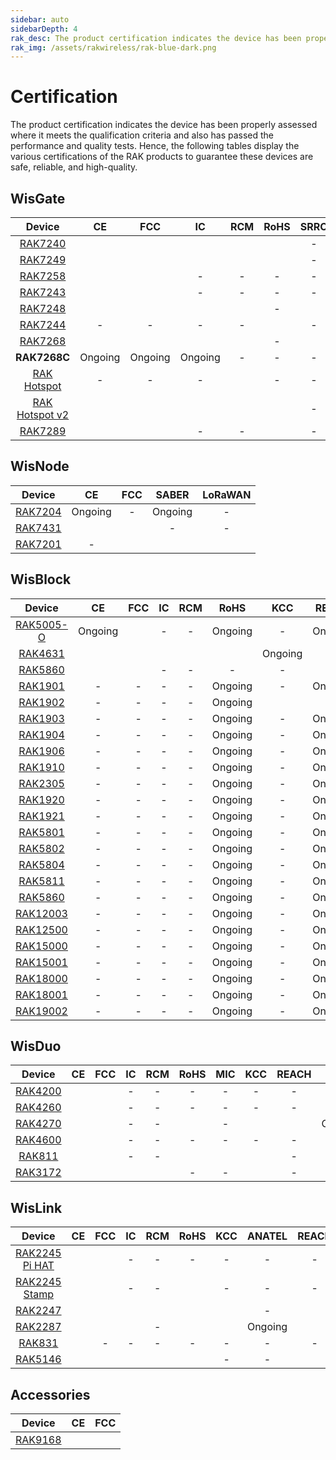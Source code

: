 ```yaml
---
sidebar: auto
sidebarDepth: 4
rak_desc: The product certification indicates the device has been properly assessed where it meets the qualification criteria and also has passed the performance and quality tests. Hence, the following tables display the various certifications of the RAK products to guarantee these devices are safe, reliable, and high-quality.
rak_img: /assets/rakwireless/rak-blue-dark.png
---
```


# Certification

The product certification indicates the device has been properly assessed where it meets the qualification criteria and also has passed the performance and quality tests. Hence, the following tables display the various certifications of the RAK products to guarantee these devices are safe, reliable, and high-quality.

## WisGate

|                                               Device                                               |                                                            CE                                                            |                                                            FCC                                                            |                                                        IC                                                         |                                                            RCM                                                            |                                                                   RoHS                                                                   |                                              SRRC                                               |   MIC   |                                                            KCC                                                            |  OFCA   |                                                            IMDA                                                            |                                                         ANATEL                                                          |                                              Ukraine                                               |                                                            IP67                                                            |                                                            UKCA                                                            |                                                          REACH                                                          |   JRL   |   EAC   |   FAC   |   FSB   | SUBTEL  |   NOM   | IFETEL  |  BSMI   |                                                            NCC                                                            |   MIC   |                                                            ERP                                                            |                                                            NTC                                                            |   RAC   |   FSS   |  SABER  |  METI   |                                                            NBTC                                                            |                                              ISED                                               |
| :------------------------------------------------------------------------------------------------: | :----------------------------------------------------------------------------------------------------------------------: | :-----------------------------------------------------------------------------------------------------------------------: | :---------------------------------------------------------------------------------------------------------------: | :-----------------------------------------------------------------------------------------------------------------------: | :--------------------------------------------------------------------------------------------------------------------------------------: | :---------------------------------------------------------------------------------------------: | :-----: | :-----------------------------------------------------------------------------------------------------------------------: | :-----: | :------------------------------------------------------------------------------------------------------------------------: | :---------------------------------------------------------------------------------------------------------------------: | :------------------------------------------------------------------------------------------------: | :------------------------------------------------------------------------------------------------------------------------: | :------------------------------------------------------------------------------------------------------------------------: | :---------------------------------------------------------------------------------------------------------------------: | :-----: | :-----: | :-----: | :-----: | :-----: | :-----: | :-----: | :-----: | :-----------------------------------------------------------------------------------------------------------------------: | :-----: | :-----------------------------------------------------------------------------------------------------------------------: | :-----------------------------------------------------------------------------------------------------------------------: | :-----: | :-----: | :-----: | :-----: | :------------------------------------------------------------------------------------------------------------------------: | :---------------------------------------------------------------------------------------------: |
|       <a href="/Product-Categories/WisGate/RAK7240/Overview/" target="_blank"> RAK7240 </a>        |           [](https://downloads.rakwireless.com/LoRa/RAK7240/Certification-Report/RAK7240_CE_certification.pdf)           |            [](https://downloads.rakwireless.com/LoRa/RAK7240/Certification-Report/RAK7240_FCC_Certificate.zip)            |        [](https://downloads.rakwireless.com/LoRa/RAK7240/Certification-Report/RAK7249_RAK7240_IC_Cert.pdf)        |            [](https://downloads.rakwireless.com/LoRa/RAK7240/Certification-Report/RAK7240-RCM_Test_Report.zip)            |              [](https://downloads.rakwireless.com/LoRa/RAK7240/Certification-Report/RAK-ROHS-ATL202011241747R01-Report.pdf)              |                                                -                                                |    -    |                                                             -                                                             |    -    |                                                             -                                                              | [](https://downloads.rakwireless.com/LoRa/RAK7240/Certification-Report/RAK7240_Anatel_Certificado%2017194-20-10145.pdf) |                                                 -                                                  |                                                             -                                                              |                                                             -                                                              |                                                            -                                                            |    -    |    -    |    -    |    -    |    -    |    -    |    -    |    -    |                                                             -                                                             |    -    |                                                             -                                                             |                                                             -                                                             |    -    |    -    |    -    |    -    |                                                             -                                                              |                                                -                                                |
|       <a href="/Product-Categories/WisGate/RAK7249/Overview/" target="_blank"> RAK7249 </a>        |     [](https://downloads.rakwireless.com/LoRa/DIY-Gateway-RAK7249/Certification-Report/RAK7249_CE_certification.pdf)     |      [](https://downloads.rakwireless.com/LoRa/DIY-Gateway-RAK7249/Certification-Report/RAK7249_FCC_Certificate.zip)      |  [](https://downloads.rakwireless.com/LoRa/DIY-Gateway-RAK7249/Certification-Report/RAK7249_RAK7240_IC_Cert.pdf)  |      [](https://downloads.rakwireless.com/LoRa/DIY-Gateway-RAK7249/Certification-Report/RAK7249-RCM_Test_Report.zip)      |      [](https://downloads.rakwireless.com/LoRa/DIY-Gateway-RAK7249/Certification-Report/RAK7249-ROHS-ATL20191105773R01-Report.pdf)       |                                                -                                                |    -    |                                                             -                                                             |    -    |                                                             -                                                              |                                                            -                                                            |                                                 -                                                  | [](https://downloads.rakwireless.com/LoRa/DIY-Gateway-RAK7249/Certification-Report/RAK7249_Enclosure_IP67_Test_Report.pdf) |                                                             -                                                              |      [](https://downloads.rakwireless.com/LoRa/DIY-Gateway-RAK7249/Certification-Report/RAK7249_REACH_Report.PDF)       |    -    | Ongoing | Ongoing | Ongoing |    -    |    -    |    -    |    -    |                                                             -                                                             |    -    |                                                             -                                                             |                                                             -                                                             | Ongoing | Ongoing |    -    |    -    |                                                             -                                                              |                                                -                                                |
|       <a href="/Product-Categories/WisGate/RAK7258/Overview/" target="_blank"> RAK7258 </a>        |    [](https://downloads.rakwireless.com/LoRa/Indoor-Gateway-RAK7258/Certification-Report/RAK7258_CE_Certificate.zip)     |    [](https://downloads.rakwireless.com/LoRa/Indoor-Gateway-RAK7258/Certification-Report/RAK7258_FCC_Certificate.zip)     |                                                         -                                                         |                                                             -                                                             |                                                                    -                                                                     |                                                -                                                |    -    | [](https://downloads.rakwireless.com/LoRa/Indoor-Gateway-RAK7258/Certification-Report/RAK7258%20_%20KC_certification.pdf) |    -    |                                                             -                                                              |                                                            -                                                            |                                                 -                                                  |                                                             -                                                              |                                                             -                                                              |                                                            -                                                            |    -    |    -    |    -    |    -    |    -    |    -    |    -    |    -    |                                                             -                                                             |    -    |                                                             -                                                             |                                                             -                                                             |    -    |    -    | Ongoing |    -    |                                                             -                                                              |                                                -                                                |
|       <a href="/Product-Categories/WisGate/RAK7243/Overview/" target="_blank"> RAK7243 </a>        |   [](https://downloads.rakwireless.com/LoRa/Pilot-Gateway-Pro-RAK7243/Certification-Report/RAK7243_CE_Certificate.zip)   |   [](https://downloads.rakwireless.com/LoRa/Pilot-Gateway-Pro-RAK7243/Certification-Report/RAK7243_FCC_Certificate.zip)   |                                                         -                                                         |                                                             -                                                             |                                                                    -                                                                     |                                                -                                                |    -    |                                                             -                                                             |    -    |                                                             -                                                              |                                                            -                                                            |                                                 -                                                  |                                                             -                                                              |                                                             -                                                              |                                                            -                                                            |    -    |    -    |    -    |    -    |    -    |    -    |    -    |    -    |                                                             -                                                             |    -    |                                                             -                                                             |                                                             -                                                             |    -    |    -    |    -    |    -    |                                                             -                                                              |                                                -                                                |
|       <a href="/Product-Categories/WisGate/RAK7248/Overview/" target="_blank"> RAK7248 </a>        |              [](https://downloads.rakwireless.com/LoRa/RAK7248/Certification/RAK7248_CE_Certification.zip)               |              [](https://downloads.rakwireless.com/LoRa/RAK7248/Certification/RAK7248_FCC_Certification.zip)               |           [](https://downloads.rakwireless.com/LoRa/RAK7248/Certification/RAK7248_IC_Certification.zip)           |              [](https://downloads.rakwireless.com/LoRa/RAK7248/Certification/RAK7248_RCM_Certification.rar)               |                                                                    -                                                                     | [](https://downloads.rakwireless.com/LoRa/RAK7248/Certification/RAK7248_SRRC_certification.zip) |    -    |                                                          Ongoing                                                          | Ongoing |              [](https://downloads.rakwireless.com/LoRa/RAK7248/Certification/RAK7248_IMDA_Certification.zip)               |                                                            -                                                            | [](https://downloads.rakwireless.com/LoRa/RAK7248/Certification/RAK7248_Ukraine_Certification.rar) |                                                             -                                                              |                                                             -                                                              |                                                            -                                                            |    -    |    -    |    -    |    -    |    -    |    -    |    -    |    -    |                                                             -                                                             |    -    |                                                             -                                                             |                                                             -                                                             |    -    |    -    |    -    |    -    |                                                             -                                                              |                                                -                                                |
|       <a href="/Product-Categories/WisGate/RAK7244/Overview/" target="_blank"> RAK7244 </a>        |                                                            -                                                             |                                                             -                                                             |                                                         -                                                         |                                                             -                                                             | [](https://downloads.rakwireless.com/LoRa/Developer-LoRaWAN-Gateway-RAK7244%26RAK7244P/Certification/ROHS-ATL202012091807R01-Report.pdf) |                                                -                                                |    -    |                                                             -                                                             |    -    |                                                             -                                                              |                                                            -                                                            |                                                 -                                                  |                                                             -                                                              |                                                             -                                                              |                                                            -                                                            |    -    |    -    |    -    |    -    |    -    |    -    |    -    |    -    |                                                             -                                                             |    -    |                                                             -                                                             |                                                             -                                                             |    -    |    -    |    -    |    -    |                                                             -                                                              |                                                -                                                |
|       <a href="/Product-Categories/WisGate/RAK7268/Overview/" target="_blank"> RAK7268 </a>        |               [](https://downloads.rakwireless.com/LoRa/RAK7268/Certification/RAK7268RAK7268C_CE_Cert.zip)               |                   [](https://downloads.rakwireless.com/LoRa/RAK7268/Certification/RAK7268_FCC_cert.zip)                   |               [](https://downloads.rakwireless.com/LoRa/RAK7268/Certification/RAK7268_IC_cert.zip)                |           [](https://downloads.rakwireless.com/LoRa/RAK7268/Certification/RCM%C2%A0cert_RAK7268%26RAK7268C.pdf)           |                                                                    -                                                                     |        [](https://downloads.rakwireless.com/LoRa/RAK7268/Certification/RAK7268_SRRC.pdf)        |    -    |               [](https://downloads.rakwireless.com/LoRa/RAK7268/Certification/RAK7268_KC_Certification.pdf)               |    -    |                                                             -                                                              |                [](https://downloads.rakwireless.com/LoRa/RAK7268/Certification/RAK7268_ANATEL_cert.zip)                 |                                                 -                                                  |                                                             -                                                              |                                                             -                                                              |                                                            -                                                            |    -    |    -    |    -    |    -    |    -    |    -    |    -    |    -    |                                                             -                                                             |    -    |                                                             -                                                             |                                                             -                                                             |    -    |    -    |    -    |    -    |                                                             -                                                              |                                                -                                                |
|                                            **RAK7268C**                                            |                                                         Ongoing                                                          |                                                          Ongoing                                                          |                                                      Ongoing                                                      |                                                             -                                                             |                                                                    -                                                                     |                                                -                                                |    -    |                                                             -                                                             |    -    |                                                             -                                                              |                                                            -                                                            |                                                 -                                                  |                                                             -                                                              |                                                             -                                                              |                                                            -                                                            |    -    |    -    |    -    |    -    |    -    |    -    |    -    |    -    |                                                             -                                                             |    -    |                                                             -                                                             |                                                             -                                                             |    -    |    -    |    -    |    -    |                                                             -                                                              |                                                -                                                |
|   <a href="/Product-Categories/WisGate/RAK-Hotspot/Overview/" target="_blank"> RAK Hotspot </a>    |                                                            -                                                             |                                                             -                                                             |                                                         -                                                         | [](https://downloads.rakwireless.com/LoRa/RAK_Hotspot_Miner/Certification/RAK7248_HotspotMinerV2.0_RCM_Certification.pdf) |                                                                    -                                                                     |                                                -                                                |    -    | [](https://downloads.rakwireless.com/LoRa/RAK_Hotspot_Miner/Certification/RAK7248_HotspotMinerV2.0_KC_Certification.pdf)  |    -    |                                                             -                                                              |                                                            -                                                            |                                                 -                                                  |                                                             -                                                              |                                                             -                                                              |                                                            -                                                            |    -    |    -    |    -    |    -    |    -    |    -    |    -    |    -    |                                                             -                                                             |    -    |                                                             -                                                             |                                                             -                                                             |    -    |    -    |    -    |    -    |                                                             -                                                              |                                                -                                                |
| <a href="/Product-Categories/WisGate/RAK-Hotspot-v2/Overview/" target="_blank"> RAK Hotspot v2</a> | [](https://downloads.rakwireless.com/LoRa/RAK_Hotspot_Miner/Certification/RAK7248_HotspotMinerV2.0_CE_Certification.pdf) | [](https://downloads.rakwireless.com/LoRa/RAK_Hotspot_Miner/Certification/RAK7248_HotspotMinerV2.0_FCC_Certification.pdf) | [](https://downloads.rakwireless.com/LoRa/RAK_Hotspot_Miner/Certification/RAK7248_HotspotMinerV2.0_IC_Report.pdf) | [](https://downloads.rakwireless.com/LoRa/RAK_Hotspot_Miner/Certification/RAK7248_HotspotMinerV2.0_RCM_Certification.pdf) |         [](https://downloads.rakwireless.com/LoRa/RAK_Hotspot_Miner/Certification/RAK7248_HotspotMinerV2.0_CE__ROHS_REPORT.pdf)          |                                                -                                                | Ongoing | [](https://downloads.rakwireless.com/LoRa/RAK_Hotspot_Miner/Certification/RAK7248_HotspotMinerV2.0_KC_Certification.pdf)  |    -    | [](https://downloads.rakwireless.com/LoRa/RAK_Hotspot_Miner/Certification/RAK7248_HotspotMinerV2.0_IMDA_Certification.zip) |                                                            -                                                            |                                                 -                                                  |                                                             -                                                              | [](https://downloads.rakwireless.com/LoRa/RAK_Hotspot_Miner/Certification/RAK7248_HotspotMinerV2.0_UKCA_Certification.pdf) | [](https://downloads.rakwireless.com/LoRa/RAK_Hotspot_Miner/Certification/RAK7248_HotspotMinerV2.0_CE_REACH_REPORT.PDF) | Ongoing |    -    |    -    |    -    | Ongoing | Ongoing | Ongoing | Ongoing | [](https://downloads.rakwireless.com/LoRa/RAK_Hotspot_Miner/Certification/RAK7248_HotspotMinerV2.0_NCC_Certification.pdf) | Ongoing | [](https://downloads.rakwireless.com/LoRa/RAK_Hotspot_Miner/Certification/RAK7248_HotspotMinerV2.0_ERP_Certification.pdf) | [](https://downloads.rakwireless.com/LoRa/RAK_Hotspot_Miner/Certification/RAK7248_HotspotMinerV2.0_NTC_Certification.jpg) |    -    |    -    |    -    | Ongoing | [](https://downloads.rakwireless.com/LoRa/RAK_Hotspot_Miner/Certification/RAK7248_HotspotMinerV2.0_NBTC_Certification.zip) |                                                -                                                |
|       <a href="/Product-Categories/WisGate/RAK7289/Overview/" target="_blank"> RAK7289 </a>        |              [](https://downloads.rakwireless.com/LoRa/RAK7289/Certification/RAK7289_CE_Certification.pdf)               |              [](https://downloads.rakwireless.com/LoRa/RAK7289/Certification/RAK7289_FCC_Certification.pdf)               |                                                         -                                                         |                                                             -                                                             |                 [](https://downloads.rakwireless.com/LoRa/RAK7289/Certification/RAK7289C_RAK7289_RoHS_Certification.pdf)                 |                                                -                                                |    -    |                                                             -                                                             |    -    |                                                             -                                                              |                                                            -                                                            |                                                 -                                                  |                                                             -                                                              |              [](https://downloads.rakwireless.com/LoRa/RAK7289/Certification/RAK7289_UKCA_Certification.pdf)               |        [](https://downloads.rakwireless.com/LoRa/RAK7289/Certification/RAK7289C_RAK7289_REACH_Certification.pdf)        |    -    |    -    |    -    |    -    |    -    |    -    |    -    |    -    |                                                             -                                                             |    -    |                                                             -                                                             |                                                             -                                                             |    -    |    -    |    -    |    -    |                                                             -                                                              | [](https://downloads.rakwireless.com/LoRa/RAK7289/Certification/RAK7289_ISED_Certification.zip) |


## WisNode

|                                        Device                                         |                                                 CE                                                 |                                                 FCC                                                 |  SABER  |                                              LoRaWAN                                               |
| :-----------------------------------------------------------------------------------: | :------------------------------------------------------------------------------------------------: | :-------------------------------------------------------------------------------------------------: | :-----: | :------------------------------------------------------------------------------------------------: |
| <a href="/Product-Categories/WisNode/RAK7204/Overview/" target="_blank"> RAK7204 </a> |                                              Ongoing                                               |                                                  -                                                  | Ongoing |                                                 -                                                  |
| <a href="/Product-Categories/WisNode/RAK7431/Overview/" target="_blank"> RAK7431 </a> | [](https://downloads.rakwireless.com/LoRa/RAK7431/Certification-Report/RAK7431_CE_Certificate.zip) | [](https://downloads.rakwireless.com/LoRa/RAK7431/Certification-Report/RAK7431_FCC_Certificate.zip) |    -    |                                                 -                                                  |
| <a href="/Product-Categories/WisNode/RAK7201/Overview/" target="_blank"> RAK7201 </a> |                                                 -                                                  |   [](https://downloads.rakwireless.com/LoRa/RAK7201/Certification/RAK7201_FCC_Certification.pdf)    |         | [](https://downloads.rakwireless.com/LoRa/RAK7201/Certification/RAK7201_LoRaWAN_Certification.pdf) |


## WisBlock

|                                           Device                                           |                                              CE                                               |                                                                               FCC                                                                               |                                                   IC                                                   |                                          RCM                                          |                                               RoHS                                               |   KCC   |  REACH  |                                                                           EMC                                                                            |                                                 KC                                                 |
| :----------------------------------------------------------------------------------------: | :-------------------------------------------------------------------------------------------: | :-------------------------------------------------------------------------------------------------------------------------------------------------------------: | :----------------------------------------------------------------------------------------------------: | :-----------------------------------------------------------------------------------: | :----------------------------------------------------------------------------------------------: | :-----: | :-----: | :------------------------------------------------------------------------------------------------------------------------------------------------------: | :------------------------------------------------------------------------------------------------: |
| <a href="/Product-Categories/WisBlock/RAK5005-O/Overview/" target="_blank"> RAK5005-O </a> |                                            Ongoing                                            | [](https://downloads.rakwireless.com/LoRa/WisBlock/RAK5005-O/Certification/RSZ201124006-EM-00%C2%A0FCC%C2%A0Part%C2%A015B%C2%A0SDoC%26ICES-003%C2%A0Report.pdf) |                                                   -                                                    |                                           -                                           |                                             Ongoing                                              |    -    | Ongoing | [](https://downloads.rakwireless.com/LoRa/WisBlock/RAK5005-O/Certification/RSZ201124006-EM-01%20EN%2055032%26EN%2055035%26EN%2061000%20EMC%20Report.pdf) |                                                 -                                                  |
|   <a href="/Product-Categories/WisBlock/RAK4631/Overview/" target="_blank"> RAK4631 </a>   |  [](https://downloads.rakwireless.com/LoRa/RAK4630/Certification/RAK4630RAK4631_CE_Cert.zip)  |                                  [](https://downloads.rakwireless.com/LoRa/RAK4630/Certification/RAK4630RAK4631_FCC_Cert.zip)                                   | [](https://downloads.rakwireless.com/LoRa/WisBlock/RAK4631/Certification/RAK4631_IC_Certification.pdf) | [](https://downloads.rakwireless.com/LoRa/RAK4630/Certification/RAK4630_RCM_cert.pdf) | [](https://downloads.rakwireless.com/LoRa/RAK4630/Certification/RAK4630RAK4631rohs%20report.pdf) | Ongoing |    -    |                                                                            -                                                                             | [](https://downloads.rakwireless.com/LoRa/RAK4630/Certification/RAK4630RAK4631_KC_certificate.pdf) |
|   <a href="/Product-Categories/WisBlock/RAK5860/Overview/" target="_blank"> RAK5860 </a>   | [](https://downloads.rakwireless.com/LoRa/WisBlock/RAK5860/Certification/RAK5860_CE_Cert.zip) |               [](https://downloads.rakwireless.com/LoRa/WisBlock/RAK5860/Certification/Shenzhen%20Rakwireless%202AF6B-RAK5860%20FCC%20Grant.pdf)                |                                                   -                                                    |                                           -                                           |                                                -                                                 |    -    |    -    |                                                                            -                                                                             |                                                 -                                                  |
|   <a href="/Product-Categories/WisBlock/RAK1901/Overview/" target="_blank"> RAK1901 </a>   |                                               -                                               |                                                                                -                                                                                |                                                   -                                                    |                                           -                                           |                                             Ongoing                                              |    -    | Ongoing |                                                                            -                                                                             |                                                 -                                                  |
|   <a href="/Product-Categories/WisBlock/RAK1902/Overview/" target="_blank"> RAK1902 </a>   |                                               -                                               |                                                                                -                                                                                |                                                   -                                                    |                                           -                                           |                                             Ongoing                                              |         |    -    |                                                                         Ongoing                                                                          |                                                 -                                                  |
|   <a href="/Product-Categories/WisBlock/RAK1903/Overview/" target="_blank"> RAK1903 </a>   |                                               -                                               |                                                                                -                                                                                |                                                   -                                                    |                                           -                                           |                                             Ongoing                                              |    -    | Ongoing |                                                                            -                                                                             |                                                 -                                                  |
|   <a href="/Product-Categories/WisBlock/RAK1904/Overview/" target="_blank"> RAK1904 </a>   |                                               -                                               |                                                                                -                                                                                |                                                   -                                                    |                                           -                                           |                                             Ongoing                                              |    -    | Ongoing |                                                                            -                                                                             |                                                 -                                                  |
|   <a href="/Product-Categories/WisBlock/RAK1906/Overview/" target="_blank"> RAK1906 </a>   |                                               -                                               |                                                                                -                                                                                |                                                   -                                                    |                                           -                                           |                                             Ongoing                                              |    -    | Ongoing |                                                                            -                                                                             |                                                 -                                                  |
|   <a href="/Product-Categories/WisBlock/RAK1910/Overview/" target="_blank"> RAK1910 </a>   |                                               -                                               |                                                                                -                                                                                |                                                   -                                                    |                                           -                                           |                                             Ongoing                                              |    -    | Ongoing |                                                                            -                                                                             |                                                 -                                                  |
|   <a href="/Product-Categories/WisBlock/RAK2305/Overview/" target="_blank"> RAK2305 </a>   |                                               -                                               |                                                                                -                                                                                |                                                   -                                                    |                                           -                                           |                                             Ongoing                                              |    -    | Ongoing |                                                                            -                                                                             |                                                 -                                                  |
|   <a href="/Product-Categories/WisBlock/RAK1920/Overview/" target="_blank"> RAK1920 </a>   |                                               -                                               |                                                                                -                                                                                |                                                   -                                                    |                                           -                                           |                                             Ongoing                                              |    -    | Ongoing |                                                                            -                                                                             |                                                 -                                                  |
|   <a href="/Product-Categories/WisBlock/RAK1921/Overview/" target="_blank"> RAK1921 </a>   |                                               -                                               |                                                                                -                                                                                |                                                   -                                                    |                                           -                                           |                                             Ongoing                                              |    -    | Ongoing |                                                                            -                                                                             |                                                 -                                                  |
|   <a href="/Product-Categories/WisBlock/RAK5801/Overview/" target="_blank"> RAK5801 </a>   |                                               -                                               |                                                                                -                                                                                |                                                   -                                                    |                                           -                                           |                                             Ongoing                                              |    -    | Ongoing |                                                                            -                                                                             |                                                 -                                                  |
|   <a href="/Product-Categories/WisBlock/RAK5802/Overview/" target="_blank"> RAK5802 </a>   |                                               -                                               |                                                                                -                                                                                |                                                   -                                                    |                                           -                                           |                                             Ongoing                                              |    -    | Ongoing |                                                                            -                                                                             |                                                 -                                                  |
|   <a href="/Product-Categories/WisBlock/RAK5804/Overview/" target="_blank"> RAK5804 </a>   |                                               -                                               |                                                                                -                                                                                |                                                   -                                                    |                                           -                                           |                                             Ongoing                                              |    -    | Ongoing |                                                                            -                                                                             |                                                 -                                                  |
|   <a href="/Product-Categories/WisBlock/RAK5811/Overview/" target="_blank"> RAK5811 </a>   |                                               -                                               |                                                                                -                                                                                |                                                   -                                                    |                                           -                                           |                                             Ongoing                                              |    -    | Ongoing |                                                                            -                                                                             |                                                 -                                                  |
|   <a href="/Product-Categories/WisBlock/RAK5860/Overview/" target="_blank"> RAK5860 </a>   |                                               -                                               |                                                                                -                                                                                |                                                   -                                                    |                                           -                                           |                                             Ongoing                                              |    -    | Ongoing |                                                                            -                                                                             |                                                 -                                                  |
|  <a href="/Product-Categories/WisBlock/RAK12003/Overview/" target="_blank"> RAK12003 </a>  |                                               -                                               |                                                                                -                                                                                |                                                   -                                                    |                                           -                                           |                                             Ongoing                                              |    -    | Ongoing |                                                                            -                                                                             |                                                 -                                                  |
|  <a href="/Product-Categories/WisBlock/RAK12500/Overview/" target="_blank"> RAK12500 </a>  |                                               -                                               |                                                                                -                                                                                |                                                   -                                                    |                                           -                                           |                                             Ongoing                                              |    -    | Ongoing |                                                                            -                                                                             |                                                 -                                                  |
|  <a href="/Product-Categories/WisBlock/RAK15000/Overview/" target="_blank"> RAK15000 </a>  |                                               -                                               |                                                                                -                                                                                |                                                   -                                                    |                                           -                                           |                                             Ongoing                                              |    -    | Ongoing |                                                                            -                                                                             |                                                 -                                                  |
|  <a href="/Product-Categories/WisBlock/RAK15001/Overview/" target="_blank"> RAK15001 </a>  |                                               -                                               |                                                                                -                                                                                |                                                   -                                                    |                                           -                                           |                                             Ongoing                                              |    -    | Ongoing |                                                                            -                                                                             |                                                 -                                                  |
|  <a href="/Product-Categories/WisBlock/RAK18000/Overview/" target="_blank"> RAK18000 </a>  |                                               -                                               |                                                                                -                                                                                |                                                   -                                                    |                                           -                                           |                                             Ongoing                                              |    -    | Ongoing |                                                                            -                                                                             |                                                 -                                                  |
|  <a href="/Product-Categories/WisBlock/RAK18001/Overview/" target="_blank"> RAK18001 </a>  |                                               -                                               |                                                                                -                                                                                |                                                   -                                                    |                                           -                                           |                                             Ongoing                                              |    -    | Ongoing |                                                                            -                                                                             |                                                 -                                                  |
|  <a href="/Product-Categories/WisBlock/RAK19002/Overview/" target="_blank"> RAK19002 </a>  |                                               -                                               |                                                                                -                                                                                |                                                   -                                                    |                                           -                                           |                                             Ongoing                                              |    -    | Ongoing |                                                                            -                                                                             |                                                 -                                                  |



## WisDuo

|                                           Device                                            |                                                         CE                                                         |                                                    FCC                                                     |                                              IC                                               |   RCM   |                                                    RoHS                                                     |                                                    MIC                                                     |                                                     KCC                                                      |                                                     REACH                                                     |   JRL   |   EMC   |                                              UKCA                                               |
| :-----------------------------------------------------------------------------------------: | :----------------------------------------------------------------------------------------------------------------: | :--------------------------------------------------------------------------------------------------------: | :-------------------------------------------------------------------------------------------: | :-----: | :---------------------------------------------------------------------------------------------------------: | :--------------------------------------------------------------------------------------------------------: | :----------------------------------------------------------------------------------------------------------: | :-----------------------------------------------------------------------------------------------------------: | :-----: | :-----: | :---------------------------------------------------------------------------------------------: |
| <a href="/Product-Categories/WisDuo/RAK4200-Module/Overview/" target="_blank"> RAK4200 </a> |        [](https://downloads.rakwireless.com/LoRa/RAK4200/Certification-Report/RAK4200H_CE_Certificate.zip)         |   [](https://downloads.rakwireless.com/LoRa/RAK4200/Certification-Report/RAK4200_FCC_certification.zip)    |                                               -                                               |    -    |                                                      -                                                      |                                                     -                                                      |                                                      -                                                       |                                                       -                                                       |    -    |    -    |                                                -                                                |
| <a href="/Product-Categories/WisDuo/RAK4260-Module/Overview/" target="_blank"> RAK4260 </a> | [](https://downloads.rakwireless.com/LoRa/RAK4260/Certification-Report/RAK4260H-CE-ATL20191108787-Certificate.pdf) | [](https://downloads.rakwireless.com/LoRa/RAK4260/Certification-Report/RAK4260H-FCC-2AF6B-Certificate.pdf) |                                               -                                               |    -    |                                                      -                                                      |                                                     -                                                      |                                                      -                                                       |                                                       -                                                       |    -    |    -    |                                                -                                                |
| <a href="/Product-Categories/WisDuo/RAK4270-Module/Overview/" target="_blank"> RAK4270 </a> |           [](https://downloads.rakwireless.com/LoRa/RAK4270/Certification-Report/CE%20Certification.zip)           |      [](https://downloads.rakwireless.com/LoRa/RAK4270/Certification-Report/FCC%20Certification.zip)       |                                               -                                               |    -    |     [](https://downloads.rakwireless.com/LoRa/RAK4270/Certification-Report/RoHS%20168304609a%20001.pdf)     |                                                     -                                                      |      [](https://downloads.rakwireless.com/LoRa/RAK4270/Certification-Report/RAK4270%28H%29_KC_cert.pdf)      | [](https://downloads.rakwireless.com/LoRa/RAK4270/Certification-Report/REACH%20168304609b%20001-212SVHCs.pdf) | Ongoing | Ongoing |                                                -                                                |
| <a href="/Product-Categories/WisDuo/RAK4600-Module/Overview/" target="_blank"> RAK4600 </a> |         [](https://downloads.rakwireless.com/LoRa/RAK4600/Certification/RAK4600%20CE%20Certification.zip)          |     [](https://downloads.rakwireless.com/LoRa/RAK4600/Certification/RAK4600%20FCC%20Certification.zip)     |                                               -                                               |    -    |                                                      -                                                      |                                                     -                                                      |                                                      -                                                       |                                                       -                                                       |    -    |    -    |                                                -                                                |
|  <a href="/Product-Categories/WisDuo/RAK811-Module/Overview/" target="_blank"> RAK811 </a>  |       [](https://downloads.rakwireless.com/LoRa/RAK811/Certification_Report/RAK811%20CE%20Certification.rar)       | [](https://downloads.rakwireless.com/LoRa/RAK811/Certification_Report/RAK811%C2%A0FCC%20Certification.rar) |                                               -                                               |    -    | [](https://downloads.rakwireless.com/LoRa/RAK811/Certification_Report/RAK811%C2%A0ROSH%20Certification.rar) | [](https://downloads.rakwireless.com/LoRa/RAK811/Certification_Report/RAK811%C2%A0MIC%20Certification.rar) | [](https://downloads.rakwireless.com/LoRa/RAK811/Certification_Report/RAK811_KCC%C2%A0%28Certificate%29.pdf) |                                                       -                                                       |    -    |    -    |                                                -                                                |
| <a href="/Product-Categories/WisDuo/RAK3172-Module/Overview/" target="_blank"> RAK3172 </a> |           [](https://downloads.rakwireless.com/LoRa/RAK3172/Certification/RAK3172_CE_certification.pdf)            |       [](https://downloads.rakwireless.com/LoRa/RAK3172/Certification/RAK3172_FCC_certification.zip)       | [](https://downloads.rakwireless.com/LoRa/RAK3172/Certification/RAK3172_ISED_Certificate.pdf) | [](https://downloads.rakwireless.com/LoRa/RAK3172/Certification/RAK3172_RCM_certification.pdf) |                                                      -                                                      |        -            |        [](https://downloads.rakwireless.com/LoRa/RAK3172/Certification/RAK3172_KC_Certification.pdf)         |                                                       -                                                       | [](https://downloads.rakwireless.com/LoRa/RAK3172/Certification/RAK3172_JRL_certfication.pdf)  |    -    | [](https://downloads.rakwireless.com/LoRa/RAK3172/Certification/RAK3172_UKCA_certification.pdf) |


## WisLink

|                                                  Device                                                   |                                                               CE                                                                |                                                                           FCC                                                                           |                                                       IC                                                        |                                                             RCM                                                             |                                                               RoHS                                                               |                                                      KCC                                                      | ANATEL  |                                                               REACH                                                               |                                              UKCA                                               |                                              KC                                               |
| :-------------------------------------------------------------------------------------------------------: | :-----------------------------------------------------------------------------------------------------------------------------: | :-----------------------------------------------------------------------------------------------------------------------------------------------------: | :-------------------------------------------------------------------------------------------------------------: | :-------------------------------------------------------------------------------------------------------------------------: | :------------------------------------------------------------------------------------------------------------------------------: | :-----------------------------------------------------------------------------------------------------------: | :-----: | :-------------------------------------------------------------------------------------------------------------------------------: | :---------------------------------------------------------------------------------------------: | :-------------------------------------------------------------------------------------------: |
|    <a href="/Product-Categories/WisLink/RAK2245-Pi-HAT/Overview/" target="_blank"> RAK2245 Pi HAT </a>    |        [](https://downloads.rakwireless.com/LoRa/RAK2245-Pi-HAT/Certification-Report/RAK2245_Pi_HAT_CE_Certificate.zip)         |                    [](https://downloads.rakwireless.com/LoRa/RAK2245-Pi-HAT/Certification-Report/RAK2245_Pi_HAT_FCC_Certificate.zip)                    |                                                        -                                                        |                                                              -                                                              |                                                                -                                                                 |                                                       -                                                       |    -    |                                                                 -                                                                 |                                                -                                                |                                               -                                               |
| <a href="/Product-Categories/WisLink/RAK2245-Stamp-Edition/Overview/" target="_blank"> RAK2245 Stamp </a> |               [](https://downloads.rakwireless.com/LoRa/RAK2245/Certification-Report/RAK2245_CE_Certificate.zip)                |                           [](https://downloads.rakwireless.com/LoRa/RAK2245/Certification-Report/RAK2245_FCC_Certificate.zip)                           |                                                        -                                                        |                                                              -                                                              |            [](https://downloads.rakwireless.com/LoRa/RAK2245/Certification-Report/ROHS-ATL202012091808R01-Report.pdf)            |                                                       -                                                       |    -    |                                                                 -                                                                 |                                                -                                                |                                               -                                               |
|           <a href="/Product-Categories/WisLink/RAK2247/Overview/" target="_blank"> RAK2247 </a>           |              [](https://downloads.rakwireless.com/LoRa/RAK2247-Mini-PCIe/Certification-Report/RAK2247_CE_CERT.zip)              | [](https://downloads.rakwireless.com/LoRa/RAK2247-Mini-PCIe/Certification-Report/Shenzhen%20Rakwireless%202AF6B-RAK2247%20FCC%20Grant%20%28C2PC%29.pdf) | [](https://downloads.rakwireless.com/LoRa/RAK2247-Mini-PCIe/Certification-Report/RAK2247_IC_certificate%20.zip) | [](https://downloads.rakwireless.com/LoRa/RAK2247-Mini-PCIe/Certification-Report/RAK2247-RCM-Declaration-of-Conformity.pdf) | [](https://downloads.rakwireless.com/LoRa/RAK2247-Mini-PCIe/Certification-Report/RAK2247_rohs_SZX20-030350-01_EC_21312990_F.PDF) | [](https://downloads.rakwireless.com/LoRa/RAK2247-Mini-PCIe/Certification-Report/RAK2247_KC_Certificate.zip)  |    -    | [](https://downloads.rakwireless.com/LoRa/RAK2247-Mini-PCIe/Certification-Report/RAK2247_reach_SZX20-030354-02_EC_21312991_F.pdf) |                                                -                                                |                                               -                                               |
|           <a href="/Product-Categories/WisLink/RAK2287/Overview/" target="_blank"> RAK2287 </a>           |           [](https://downloads.rakwireless.com/LoRa/RAK2287-Mini-PCIe/Certification/RAK2287%20CE%20certification.zip)           |                      [](https://downloads.rakwireless.com/LoRa/RAK2287-Mini-PCIe/Certification/RAK2287%20FCC%20certification.zip)                       |   [](https://downloads.rakwireless.com/LoRa/RAK2287-Mini-PCIe/Certification/RAK2287%20IC%20certification.zip)   |                                                              -                                                              |            [](https://downloads.rakwireless.com/LoRa/RAK2287-Mini-PCIe/Certification-Report/2287%20rohs%20report.pdf)            | [](https://downloads.rakwireless.com/LoRa/RAK2287-Mini-PCIe/Certification-Report/RAK2287_KCC_Certificate.zip) | Ongoing |            [](https://downloads.rakwireless.com/LoRa/RAK2287-Mini-PCIe/Certification-Report/2287%20reach%20report.pdf)            |                                                -                                                |                                               -                                               |
|            <a href="/Product-Categories/WisLink/RAK831/Overview/" target="_blank"> RAK831 </a>            | [](https://downloads.rakwireless.com/LoRa/RAK831-LoRa-Gateway/Certification-Report/CE%20Label%20and%20Label%20location_RED.pdf) |                                                                            -                                                                            |                                                        -                                                        |                                                              -                                                              |                                                                -                                                                 |                                                       -                                                       |    -    |                                                                 -                                                                 |                                                -                                                |                                               -                                               |
|           <a href="/Product-Categories/WisLink/RAK5146/Overview/" target="_blank"> RAK5146 </a>           |                  [](https://downloads.rakwireless.com/LoRa/RAK5146/Certification/RAK5146_CE_Certification.zip)                  |                             [](https://downloads.rakwireless.com/LoRa/RAK5146/Certification/RAK5146_FCC_Certification.zip)                              |          [](https://downloads.rakwireless.com/LoRa/RAK5146/Certification/RAK5146_IC_Certification.pdf)          |               [](https://downloads.rakwireless.com/LoRa/RAK5146/Certification/RAK5146_RCM_Certification.pdf)                |                 [](https://downloads.rakwireless.com/LoRa/RAK5146/Certification/RAK5146_RoHS_Certification.pdf)                  |                                                       -                                                       |    -    |                 [](https://downloads.rakwireless.com/LoRa/RAK5146/Certification/RAK5146_REACH_Certification.pdf)                  | [](https://downloads.rakwireless.com/LoRa/RAK5146/Certification/RAK5146_UKCA_Certification.zip) | [](https://downloads.rakwireless.com/LoRa/RAK5146/Certification/RAK5146_KC_Certification.pdf) |


## Accessories 

|                                          Device                                           |                                                  CE                                                  |                                                  FCC                                                  |
| :---------------------------------------------------------------------------------------: | :--------------------------------------------------------------------------------------------------: | :---------------------------------------------------------------------------------------------------: |
| <a href="/Product-Categories/Accessories/RAK9168/Overview/" target="_blank"> RAK9168 </a> | [](https://downloads.rakwireless.com/Accessories/RAK9168/Certification/RAK9168_CE_Certification.zip) | [](https://downloads.rakwireless.com/Accessories/RAK9168/Certification/RAK9168_FCC_Certification.zip) |
